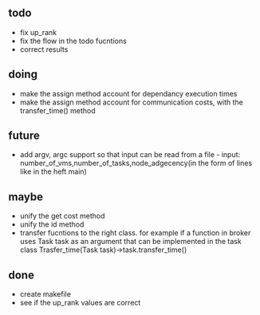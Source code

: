 todo
---
- fix up_rank
- fix the flow in the todo fucntions
- correct results

doing
---
- make the assign method account for dependancy execution times
- make the assign method account for communication costs, with the transfer_time() method

future
---
- add argv, argc support so that input can be read from a file - input: number_of_vms,number_of_tasks,node_adgecency(in the form of lines like in the heft main) 

maybe
---
- unify the get cost method
- unify the id method
- transfer fucntions to the right class. for example if a function in broker uses Task task as an argument that can be implemented in the task class Trasfer_time(Task task)->task.transfer_time()

done
---
- create makefile
- see if the up_rank values are correct